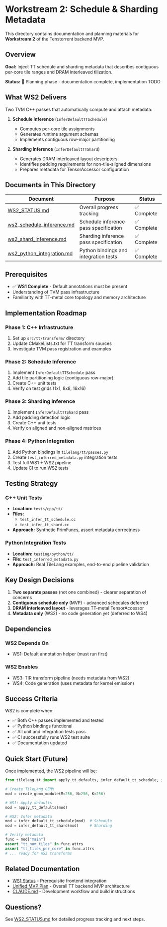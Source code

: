 # Workstream 2: Schedule & Sharding Metadata

This directory contains documentation and planning materials for **Workstream 2** of the Tenstorrent backend MVP.

## Overview

**Goal:** Inject TT schedule and sharding metadata that describes contiguous per-core tile ranges and DRAM interleaved tilization.

**Status:** 📝 Planning phase - documentation complete, implementation TODO

## What WS2 Delivers

Two TVM C++ passes that automatically compute and attach metadata:

1. **Schedule Inference** (`InferDefaultTTSchedule`)
   - Computes per-core tile assignments
   - Generates runtime argument schemas
   - Implements contiguous row-major partitioning

2. **Sharding Inference** (`InferDefaultTTShard`)
   - Generates DRAM interleaved layout descriptors
   - Identifies padding requirements for non-tile-aligned dimensions
   - Prepares metadata for TensorAccessor configuration

## Documents in This Directory

| Document | Purpose | Status |
|----------|---------|--------|
| [WS2_STATUS.md](WS2_STATUS.md) | Overall progress tracking | ✅ Complete |
| [ws2_schedule_inference.md](ws2_schedule_inference.md) | Schedule inference pass specification | ✅ Complete |
| [ws2_shard_inference.md](ws2_shard_inference.md) | Sharding inference pass specification | ✅ Complete |
| [ws2_python_integration.md](ws2_python_integration.md) | Python bindings and integration tests | ✅ Complete |

## Prerequisites

- ✅ **WS1 Complete** - Default annotations must be present
- Understanding of TVM pass infrastructure
- Familiarity with TT-metal core topology and memory architecture

## Implementation Roadmap

### Phase 1: C++ Infrastructure
1. Set up `src/tt/transform/` directory
2. Update CMakeLists.txt for TT transform sources
3. Investigate TVM pass registration and examples

### Phase 2: Schedule Inference
1. Implement `InferDefaultTTSchedule` pass
2. Add tile partitioning logic (contiguous row-major)
3. Create C++ unit tests
4. Verify on test grids (1x1, 8x8, 16x16)

### Phase 3: Sharding Inference
1. Implement `InferDefaultTTShard` pass
2. Add padding detection logic
3. Create C++ unit tests
4. Verify on aligned and non-aligned matrices

### Phase 4: Python Integration
1. Add Python bindings in `tilelang/tt/passes.py`
2. Create `test_inferred_metadata.py` integration tests
3. Test full WS1 + WS2 pipeline
4. Update CI to run WS2 tests

## Testing Strategy

### C++ Unit Tests
- **Location:** `tests/cpp/tt/`
- **Files:**
  - `test_infer_tt_schedule.cc`
  - `test_infer_tt_shard.cc`
- **Approach:** Synthetic PrimFuncs, assert metadata correctness

### Python Integration Tests
- **Location:** `testing/python/tt/`
- **File:** `test_inferred_metadata.py`
- **Approach:** Real TileLang examples, end-to-end pipeline validation

## Key Design Decisions

1. **Two separate passes** (not one combined) - clearer separation of concerns
2. **Contiguous schedule only** (MVP) - advanced schedules deferred
3. **DRAM interleaved layout** - leverages TT-metal TensorAccessor
4. **Metadata only** (WS2) - no code generation yet (deferred to WS4)

## Dependencies

### WS2 Depends On
- WS1: Default annotation helper (must run first)

### WS2 Enables
- WS3: TIR transform pipeline (needs metadata from WS2)
- WS4: Code generation (uses metadata for kernel emission)

## Success Criteria

WS2 is complete when:
- ✅ Both C++ passes implemented and tested
- ✅ Python bindings functional
- ✅ All unit and integration tests pass
- ✅ CI successfully runs WS2 test suite
- ✅ Documentation updated

## Quick Start (Future)

Once implemented, the WS2 pipeline will be:

```python
from tilelang.tt import apply_tt_defaults, infer_default_tt_schedule, infer_default_tt_shard

# Create TileLang GEMM
mod = create_gemm_module(M=256, N=256, K=256)

# WS1: Apply defaults
mod = apply_tt_defaults(mod)

# WS2: Infer metadata
mod = infer_default_tt_schedule(mod)  # Schedule
mod = infer_default_tt_shard(mod)     # Sharding

# Verify metadata
func = mod["main"]
assert "tt_num_tiles" in func.attrs
assert "tt_tiles_per_core" in func.attrs
# ... ready for WS3 transforms
```

## Related Documentation

- [WS1 Status](../workstream1/WS1_STATUS.md) - Prerequisite frontend integration
- [Unified MVP Plan](../UNIFIED_MATMUL_MVP_PLAN.md) - Overall TT backend MVP architecture
- [CLAUDE.md](../../CLAUDE.md) - Development workflow and build instructions

## Questions?

See [WS2_STATUS.md](WS2_STATUS.md) for detailed progress tracking and next steps.
